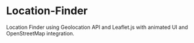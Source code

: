 # Location-Finder
Location Finder using Geolocation API and Leaflet.js with animated UI and OpenStreetMap integration.
